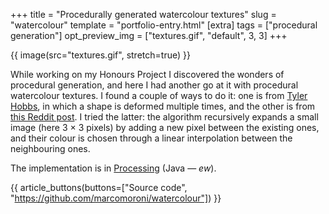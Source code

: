 +++
title = "Procedurally generated watercolour textures"
slug = "watercolour"
template = "portfolio-entry.html"
[extra]
tags = ["procedural generation"]
opt_preview_img = ["textures.gif", "default", 3, 3]
+++

{{ image(src="textures.gif", stretch=true) }}

While working on my Honours Project I discovered the wonders of procedural generation, and here I had another go at it with procedural watercolour textures. I found a couple of ways to do it: one is from [Tyler Hobbs](https://tylerxhobbs.com/essays/2017/a-generative-approach-to-simulating-watercolor-paints), in which a shape is deformed multiple times, and the other is from [this Reddit post](https://www.reddit.com/r/proceduralgeneration/comments/6mta0f/watercolor_simple_noise_algorithm/). I tried the latter: the algorithm recursively expands a small image (here 3 &#215; 3 pixels) by adding a new pixel between the existing ones, and their colour is chosen through a linear interpolation between the neighbouring ones.

The implementation is in [Processing](https://processing.org/) (Java — *ew*).

{{ article_buttons(buttons=["Source code", "https://github.com/marcomoroni/watercolour"]) }}
